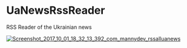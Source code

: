 # UaNewsRssReader
RSS Reader of the Ukrainian news


<a href="https://ibb.co/eyEKfm"><img src="https://preview.ibb.co/gdYqmR/Screenshot_2017_10_01_18_32_13_392_com_mannydev_rssalluanews.png" alt="Screenshot_2017_10_01_18_32_13_392_com_mannydev_rssalluanews" border="0"></a>
